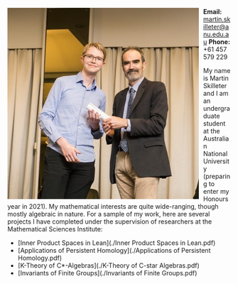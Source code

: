 
<div class="intro">

<img src="martin-skilleter.jpg"
     alt="ANU 2019 Science Prizes, Awards and Scholarships Presentation Ceremony"
     style="float: left; margin-right: 10px;" />
     
<div>
     
**Email:** martin.skilleter@anu.edu.au
**Phone:** +61 457 579 229

</div>

</div>

My name is Martin Skilleter and I am an undergraduate student at the Australian National University (preparing to enter my Honours year in 2021). My mathematical interests are quite wide-ranging, though mostly algebraic in nature. For a sample of my work, here are several projects I have completed under the supervision of researchers at the Mathematical Sciences Institute:

- [Inner Product Spaces in Lean](./Inner Product Spaces in Lean.pdf)
- [Applications of Persistent Homology](./Applications of Persistent Homology.pdf)
- [K-Theory of C*-Algebras](./K-Theory of C-star Algebras.pdf)
- [Invariants of Finite Groups](./Invariants of Finite Groups.pdf)


